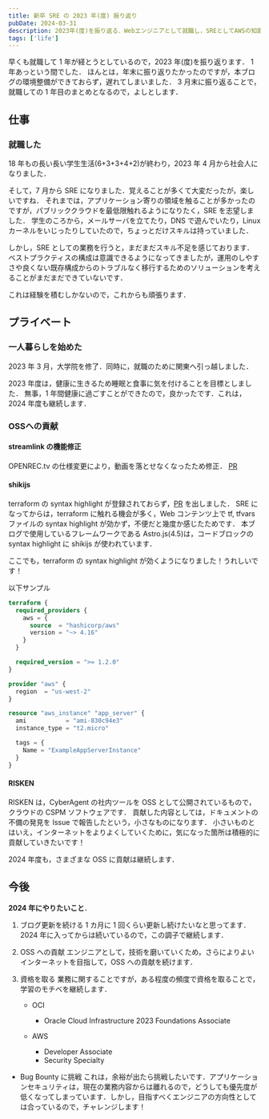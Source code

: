 ```yaml
---
title: 新卒 SRE の 2023 年(度) 振り返り
pubDate: 2024-03-31
description: 2023年(度)を振り返る．Webエンジニアとして就職し，SREとしてAWSの知識を得た1年間でした．
tags: ['life']
---
```


早くも就職して 1 年が経とうとしているので，2023 年(度)を振り返ります．
1 年あっという間でした．
ほんとは，年末に振り返りたかったのですが，本ブログの環境整備ができておらず，遅れてしまいました．
3 月末に振り返ることで，就職しての 1 年目のまとめとなるので，よしとします．

## 仕事

### 就職した

18 年もの長い長い学生生活(6+3+3+4+2)が終わり，2023 年 4 月から社会人になりました．

そして，7 月から SRE になりました．覚えることが多くて大変だったが，楽しいですね．
それまでは，アプリケーション寄りの領域を触ることが多かったのですが，パブリッククラウドを最低限触れるようになりたく，SRE を志望しました．
学生のころから，メールサーバを立てたり，DNS で遊んでいたり，Linux カーネルをいじったりしていたので，ちょっとだけスキルは持っていました．

しかし，SRE としての業務を行うと，まだまだスキル不足を感じております．
ベストプラクティスの構成は意識できるようになってきましたが，運用のしやすさや良くない既存構成からのトラブルなく移行するためのソリューションを考えることがまだまだできていないです．

これは経験を積むしかないので，これからも頑張ります．

## プライベート

### 一人暮らしを始めた

2023 年 3 月，大学院を修了．同時に，就職のために関東へ引っ越しました．

2023 年度は，健康に生きるため睡眠と食事に気を付けることを目標としました．
無事，1 年間健康に過ごすことができたので，良かったです．これは，2024 年度も継続します．

### OSSへの貢献

#### streamlink の機能修正

OPENREC.tv の仕様変更により，動画を落とせなくなったため修正．
[PR](https://github.com/streamlink/streamlink/pull/5291)

#### shikijs

terraform の syntax highlight が登録されておらず，[PR](https://github.com/shikijs/textmate-grammars-themes/pull/33) を出しました．
SRE になってからは，terraform に触れる機会が多く，Web コンテンツ上で tf, tfvars ファイルの syntax highlight が効かず，不便だと幾度か感じたためです．
本ブログで使用しているフレームワークである Astro.js(4.5)は，コードブロックの syntax highlight に shikijs が使われています．

ここでも，terraform の syntax highlight が効くようになりました！うれしいです！

<!-- textlint-disable -->

以下サンプル

<!-- textlint-enable -->

```tf
terraform {
  required_providers {
    aws = {
      source  = "hashicorp/aws"
      version = "~> 4.16"
    }
  }

  required_version = ">= 1.2.0"
}

provider "aws" {
  region  = "us-west-2"
}

resource "aws_instance" "app_server" {
  ami           = "ami-830c94e3"
  instance_type = "t2.micro"

  tags = {
    Name = "ExampleAppServerInstance"
  }
}
```

#### RISKEN

RISKEN は，CyberAgent の社内ツールを OSS として公開されているもので，クラウドの CSPM ソフトウェアです．
貢献した内容としては，ドキュメントの不備の発見を Issue で報告したという，小さなものになります．
小さいものとはいえ，インターネットをよりよくしていくために，気になった箇所は積極的に貢献していきたいです！

2024 年度も，さまざまな OSS に貢献は継続します．

## 今後

**2024 年にやりたいこと**．

1. ブログ更新を続ける
   1 カ月に 1 回くらい更新し続けたいなと思ってます．2024 年に入ってからは続いているので，この調子で継続します．

2. OSS への貢献
   エンジニアとして，技術を磨いていくため，さらによりよいインターネットを目指して，OSS への貢献を続けます．

3. 資格を取る
   業務に関することですが，ある程度の頻度で資格を取ることで，学習のモチベを継続します．

   - OCI

     - Oracle Cloud Infrastructure 2023 Foundations Associate

   - AWS
     - Developer Associate
     - Security Specialty

- Bug Bounty に挑戦
  これは，余裕が出たら挑戦したいです．アプリケーションセキュリティは，現在の業務内容からは離れるので，どうしても優先度が低くなってしまっています．しかし，目指すべくエンジニアの方向性としては合っているので，チャレンジします！

